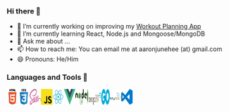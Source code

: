 ### Hi there 👋

- 🔭 I’m currently working on improving my [Workout Planning App](https://github.com/aaronjunehee/workout-log)
- 🌱 I’m currently learning React, Node.js and Mongoose/MongoDB
- 💬 Ask me about ...
- 📫 How to reach me: You can email me at aaronjunehee (at) gmail.com
- 😄 Pronouns: He/Him

### Languages and Tools 👋
<img width="26px" height="36.5px" align="left" src="./icons/html5.svg" alt="HTML5" title="HTML5">
<img width="26px" height="36.5px" align="left" src="./icons/css3.svg" alt="CSS3" title="CSS3">
<img width="26px" height="36.5px" align="left" src="./icons/sass.svg" alt="SCSS" title="SCSS">
<img width="26px" height="36.5px" align="left" src="./icons/javascript.svg" alt="JavaScript" title="JavaScript">
<img width="26px" height="36.5px" align="left" src="./icons/react.svg" alt="React.js" title="React.js">
<img width="26px" height="36.5px" align="left" src="./icons/vue.svg" alt="Vue.js" title="Vue.js">
<img width="26px" height="36.5px" align="left" src="./icons/nodejs.svg" alt="Node.js" title="">
<img width="26px" height="36.5px" align="left" src="./icons/mongodb.svg" alt="MongoDB" title="MongoDB">
<img width="26px" height="36.5px" align="left" src="./icons/go.svg" alt="Go" title="Go">
<img width="26px" height="36.5px" align="left" src="./icons/mysql.svg" alt="MySQL" title="MySQL">
<img width="26px" height="36.5px" align="left" src="./icons/visual-studio-code.svg" alt="Visual Studio Code" title="Visual Studio Code">
